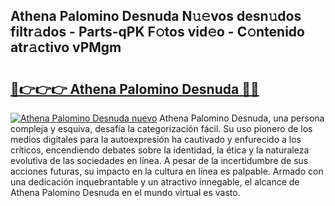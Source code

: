 ## Athena Palomino Desnuda N𝚞𝚎vos desn𝚞dos filtr𝚊dos - Parts-qPK F𝚘tos vid𝚎o - C𝚘ntenido atr𝚊ctivo vPMgm

# <h2><a href="http://mbdrxzr.tromn.icu/?c=Athena+Palomino+Desnuda">🔗👉👉👉 Athena Palomino Desnuda 🔗🔗</a></h2>

[![Athena Palomino Desnuda nuevo](https://i.imgur.com/pEAQMta.gif)](http://mbdrxzr.tromn.icu/?c=Athena+Palomino+Desnuda)
Athena Palomino Desnuda, una persona compleja y esquiva, desafía la categorización fácil. Su uso pionero de los medios digitales para la autoexpresión ha cautivado y enfurecido a los críticos, encendiendo debates sobre la identidad, la ética y la naturaleza evolutiva de las sociedades en línea. A pesar de la incertidumbre de sus acciones futuras, su impacto en la cultura en línea es palpable. Armado con una dedicación inquebrantable y un atractivo innegable, el alcance de Athena Palomino Desnuda en el mundo virtual es vasto.

